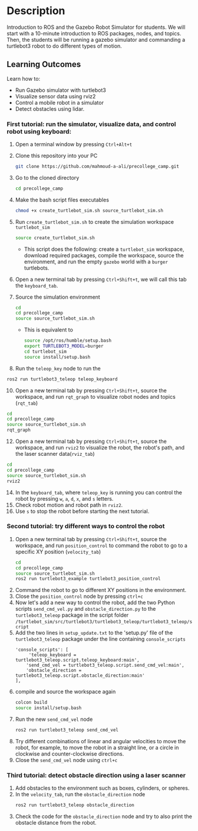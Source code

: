# Description

Introduction to ROS and the Gazebo Robot Simulator for students. 
We will start with a 10-minute introduction to ROS packages, nodes, and topics. Then, the students will be running a gazebo simulator and commanding a turtlebot3 robot to do different types of motion.

## Learning Outcomes
Learn how to:
- Run Gazebo simulator with turtlebot3
- Visualize sensor data using rviz2
- Control a mobile robot in a simulator 
- Detect obstacles using lidar.


### First tutorial: run the simulator, visualize data, and control robot using keyboard:
1. Open a terminal window by pressing `Ctrl+Alt+t`
2. Clone this repository into your PC
   ```bash
   git clone https://github.com/mahmoud-a-ali/precollege_camp.git
   ```
3. Go to the cloned directory
   ```bash
   cd precollege_camp
   ```
5. Make the bash script files executables
   ```bash
   chmod +x create_turtlebot_sim.sh source_turtlebot_sim.sh
   ```
6. Run `create_turtlebot_sim.sh` to create the simulation workspace `turtlebot_sim`
   ```bash
   source create_turtlebot_sim.sh
   ```
   - This script does the following: create a `turtlebot_sim` workspace, download required packages, compile the workspace, source the environment, and run the empty `gazebo` world with a `burger` turtlebots.
  
7. Open a new terminal tab by pressing `Ctrl+Shift+t`, we will call this tab the `keyboard_tab`.
8. Source the simulation environment
   ```bash
   cd
   cd precollege_camp
   source source_turtlebot_sim.sh
   ```
   - This is equivalent to
     ```bash
     source /opt/ros/humble/setup.bash
     export TURTLEBOT3_MODEL=burger
     cd turtlebot_sim
     source install/setup.bash
     ```
9. Run the `teleop_key` node to run the
  ```bash
  ros2 run turtlebot3_teleop teleop_keyboard 
  ```
10. Open a new terminal tab by pressing `Ctrl+Shift+t`, source the workspace, and run `rqt_graph` to visualize robot nodes and topics (`rqt_tab`)
 ```bash
 cd
 cd precollege_camp
 source source_turtlebot_sim.sh
 rqt_graph
 ```
12. Open a new terminal tab by pressing `Ctrl+Shift+t`, source the workspace, and run `rviz2` to visualize the robot, the robot's path, and the laser scanner data(`rviz_tab`)
  ```bash
  cd
  cd precollege_camp
  source source_turtlebot_sim.sh
  rviz2
  ```
14. In the `keyboard_tab`, where `teleop_key` is running you can control the robot by pressing `w`, `a`, `d`, `x`, and `s` letters.
15. Check robot motion and robot path in `rviz2`.
16. Use `s` to stop the robot before starting the next tutorial.
    
### Second tutorial: try different ways to control the robot 
1. Open a new terminal tab by pressing `Ctrl+Shift+t`, source the workspace, and run `position_control` to command the robot to go to a specific XY position (`velocity_tab`)
   ```bash
   cd
   cd precollege_camp
   source source_turtlebot_sim.sh
   ros2 run turtlebot3_example turtlebot3_position_control
   ```
2. Command the robot to go to different XY positions in the environment.
3. Close the `position_control` node by pressing `ctrl+c`
4. Now let's add a new way to control the robot, add the two Python scripts `send_cmd_vel.py` and `obstacle_direction.py` to the `turtlebot3_teleop` package in the script folder `/turtlebot_sim/src/turtlebot3/turtlebot3_teleop/turtlebot3_teleop/script`
5. Add the two lines in `setup_update.txt` to the 'setup.py' file of the `turtlebot3_teleop` package under the line containing `console_scripts`
   ```
   'console_scripts': [
        'teleop_keyboard = turtlebot3_teleop.script.teleop_keyboard:main',
       'send_cmd_vel = turtlebot3_teleop.script.send_cmd_vel:main',
       'obstacle_direction = turtlebot3_teleop.script.obstacle_direction:main'
   ],
   ```
7. compile and source the workspace again
   ```bash
   colcon build
   source install/setup.bash
   ```
8. Run the new `send_cmd_vel` node
   ```bash
   ros2 run turtlebot3_teleop send_cmd_vel
   ```
9. Try different combinations of linear and angular velocities to move the robot, for example, to move the robot in a straight line, or a circle in clockwise and counter-clockwise directions.
10. Close the `send_cmd_vel` node using `ctrl+c`
### Third tutorial: detect obstacle direction using a laser scanner
1. Add obstacles to the environment such as boxes, cylinders, or spheres.
2. In the `velocity_tab`, run the `obstacle_direction` node
   ```bash
   ros2 run turtlebot3_teleop obstacle_direction
   ```
3. Check the code for the `obstacle_direction` node and try to also print the obstacle distance from the robot.


